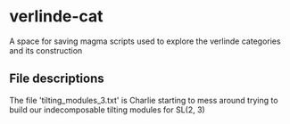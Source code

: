 # verlinde-cat
A space for saving magma scripts used to explore the verlinde categories and its construction

## File descriptions
The file 'tilting_modules_3.txt' is Charlie starting to mess around trying to build our indecomposable tilting modules for SL(2, 3)
